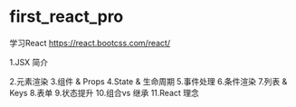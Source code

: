 # first_react_pro
学习React https://react.bootcss.com/react/

1.JSX 简介

2.元素渲染
3.组件 & Props
4.State & 生命周期
5.事件处理
6.条件渲染
7.列表 & Keys
8.表单
9.状态提升
10.组合vs 继承
11.React 理念
